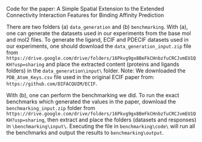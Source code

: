 Code for the paper:
A Simple Spatial Extension to the Extended Connectivity Interaction Features for Binding Affinity Prediction

There are two folders (a) `data_generation` and (b) `benchmarking`.
With (a), one can generate the datasets used in our experiments from the base mol and mol2 files.
To generate the ligand, ECIF and PDECIF datasets used in our experiments, one should download the `data_generation_input.zip` file from `https://drive.google.com/drive/folders/16Pkvg9gx8BeFkCHnbzfuCRCJvmEU1QKH?usp=sharing` and place the extracted content (proteins and ligands folders) in the `data_generation\input\` folder.
Note: We downloaded the `PDB_Atom_Keys.csv` file used in the original ECIF paper from:
`https://github.com/DIFACQUIM/ECIF`.  

With (b), one can perform the benchmarking we did.
To run the exact benchmarks which generated the values in the paper, download the `benchmarking_input.zip` folder from `https://drive.google.com/drive/folders/16Pkvg9gx8BeFkCHnbzfuCRCJvmEU1QKH?usp=sharing`, then extract and place the folders (datasets and responses) in `\benchmarking\input\`.
Executing the file in `benchmarking\code\` will run all the benchmarks and output the results to `benchmarking\output`. 